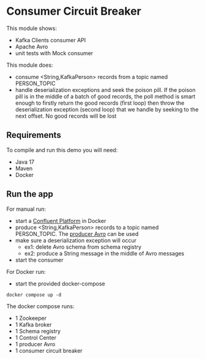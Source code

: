 # Consumer Circuit Breaker

This module shows:
- Kafka Clients consumer API
- Apache Avro
- unit tests with Mock consumer

This module does:
- consume <String,KafkaPerson> records from a topic named PERSON_TOPIC
- handle deserialization exceptions and seek the poison pill. If the poison pill is in the middle of a batch of good records, the poll method is smart enough to firstly return the good records (first loop) then throw the deserialization exception (second loop) that we handle by seeking to the next offset. No good records will be lost

## Requirements

To compile and run this demo you will need:
- Java 17
- Maven
- Docker

## Run the app

For manual run:
- start a [Confluent Platform](https://docs.confluent.io/platform/current/quickstart/ce-docker-quickstart.html#step-1-download-and-start-cp) in Docker
- produce <String,KafkaPerson> records to a topic named PERSON_TOPIC. The [producer Avro](../../kafka-producer-quickstarts/kafka-producer-avro) can be used
- make sure a deserialization exception will occur
  - ex1: delete Avro schema from schema registry
  - ex2: produce a String message in the middle of Avro messages
- start the consumer

For Docker run:
- start the provided docker-compose 

```
docker compose up -d
```

The docker compose runs:
- 1 Zookeeper
- 1 Kafka broker
- 1 Schema registry
- 1 Control Center
- 1 producer Avro
- 1 consumer circuit breaker
